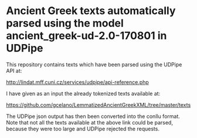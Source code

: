 # Ancient Greek texts automatically parsed using the model ancient_greek-ud-2.0-170801 in UDPipe 

This repository contains texts which have been parsed using the UDPipe API at:

http://lindat.mff.cuni.cz/services/udpipe/api-reference.php

I have given as an input the already tokenized texts available at:

https://github.com/gcelano/LemmatizedAncientGreekXML/tree/master/texts

The UDPipe json output has then been converted into the conllu format. 
Note that not all the texts available at the above link could be parsed,
because they were too large and UDPipe rejected the requests.

